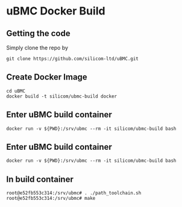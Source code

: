 # uBMC Docker Build
## Getting the code
Simply clone the repo by 
```
git clone https://github.com/silicom-ltd/uBMC.git
```

## Create Docker Image
```
cd uBMC
docker build -t silicom/ubmc-build docker
```

## Enter uBMC build container
```
docker run -v ${PWD}:/srv/ubmc --rm -it silicom/ubmc-build bash
```

## Enter uBMC build container
```
docker run -v ${PWD}:/srv/ubmc --rm -it silicom/ubmc-build bash
```

## In build container
```
root@e52fb553c314:/srv/ubmc# . ./path_toolchain.sh
root@e52fb553c314:/srv/ubmc# make
```

